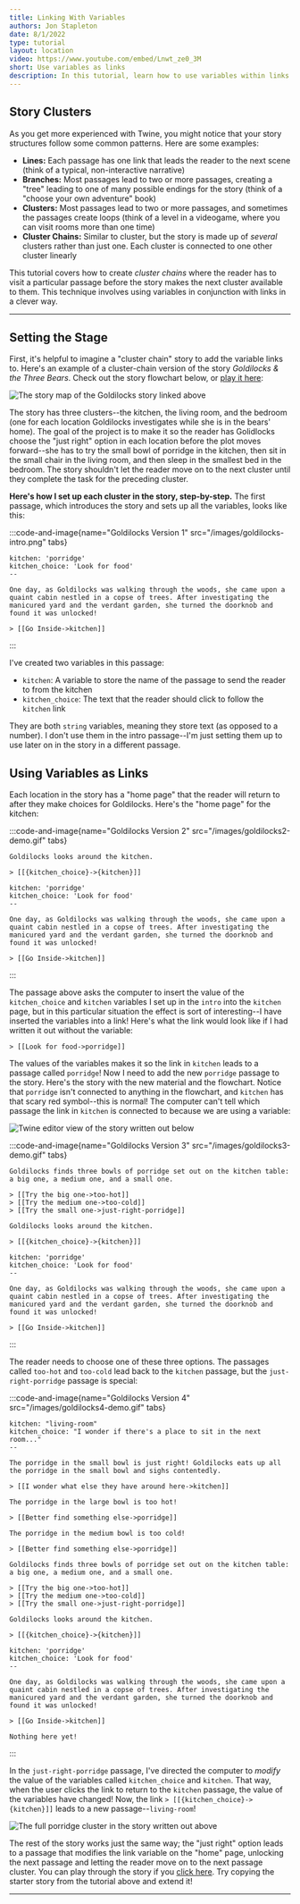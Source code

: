 ```yaml
---
title: Linking With Variables
authors: Jon Stapleton
date: 8/1/2022
type: tutorial
layout: location
video: https://www.youtube.com/embed/Lnwt_ze0_3M
short: Use variables as links
description: In this tutorial, learn how to use variables within links to make your passages more flexible, able to lead the reader to many different locations rather than one pre-determined one. Links allow you to create passage "clusters" that readers can explore; once they reach a certain passage, you can use a variable to "unlock" a link to a new cluster, moving the story forward to a new place or scenario.
---
```


## Story Clusters

As you get more experienced with Twine, you might notice that your story structures follow some common patterns. Here are some examples:

* **Lines:** Each passage has one link that leads the reader to the next scene (think of a typical, non-interactive narrative)
* **Branches:** Most passages lead to two or more passages, creating a "tree" leading to one of many possible endings for the story (think of a "choose your own adventure" book)
* **Clusters:** Most passages lead to two or more passages, and sometimes the passages create loops (think of a level in a videogame, where you can visit rooms more than one time)
* **Cluster Chains:** Similar to cluster, but the story is made up of *several* clusters rather than just one. Each cluster is connected to one other cluster linearly

<!-- ![Divided into four quadrants, diagrams showing the four story formats described above](TODO:) -->

This tutorial covers how to create *cluster chains* where the reader has to visit a particular passage before the story makes the next cluster available to them. This technique involves using variables in conjunction with links in a clever way.

---

## Setting the Stage

First, it's helpful to imagine a "cluster chain" story to add the variable links to. Here's an example of a cluster-chain version of the story *Goldilocks & the Three Bears*. Check out the story flowchart below, or [play it here](/examples/goldilocks):

![The story map of the Goldilocks story linked above](/goldilocks-map.png)

The story has three clusters--the kitchen, the living room, and the bedroom (one for each location Goldilocks investigates while she is in the bears' home). The goal of the project is to make it so the reader has Golidlocks choose the "just right" option in each location before the plot moves forward--she has to try the small bowl of porridge in the kitchen, then sit in the small chair in the living room, and then sleep in the smallest bed in the bedroom. The story shouldn't let the reader move on to the next cluster until they complete the task for the preceding cluster.

**Here's how I set up each cluster in the story, step-by-step.** The first passage, which introduces the story and sets up all the variables, looks like this:

:::code-and-image{name="Goldilocks Version 1" src="/images/goldilocks-intro.png" tabs}
```intro
kitchen: 'porridge'
kitchen_choice: 'Look for food'
--

One day, as Goldilocks was walking through the woods, she came upon a quaint cabin nestled in a copse of trees. After investigating the manicured yard and the verdant garden, she turned the doorknob and found it was unlocked!

> [[Go Inside->kitchen]]
```
:::

I've created two variables in this passage: 

* `kitchen`: A variable to store the name of the passage to send the reader to from the kitchen
* `kitchen_choice`: The text that the reader should click to follow the `kitchen` link

They are both `string` variables, meaning they store text (as opposed to a number). I don't use them in the intro passage--I'm just setting them up to use later on in the story in a different passage.

## Using Variables as Links

Each location in the story has a "home page" that the reader will return to after they make choices for Goldilocks. Here's the "home page" for the kitchen:

:::code-and-image{name="Goldilocks Version 2" src="/images/goldilocks2-demo.gif" tabs}
```kitchen
Goldilocks looks around the kitchen.

> [[{kitchen_choice}->{kitchen}]]
```
```intro
kitchen: 'porridge'
kitchen_choice: 'Look for food'
--

One day, as Goldilocks was walking through the woods, she came upon a quaint cabin nestled in a copse of trees. After investigating the manicured yard and the verdant garden, she turned the doorknob and found it was unlocked!

> [[Go Inside->kitchen]]
```
:::

The passage above asks the computer to insert the value of the `kitchen_choice` and `kitchen` variables I set up in the `intro` into the `kitchen` page, but in this particular situation the effect is sort of interesting--I have inserted the variables into a link! Here's what the link would look like if I had written it out without the variable:

```
> [[Look for food->porridge]]
```

The values of the variables makes it so the link in `kitchen` leads to a passage called `porridge`! Now I need to add the new `porridge` passage to the story. Here's the story with the new material and the flowchart. Notice that `porridge` isn't connected to anything in the flowchart, and `kitchen` has that scary red symbol--this is normal! The computer can't tell which passage the link in `kitchen` is connected to because we are using a variable:

![Twine editor view of the story written out below](/porridge-cluster.png)

:::code-and-image{name="Goldilocks Version 3" src="/images/goldilocks3-demo.gif" tabs}
```porridge
Goldilocks finds three bowls of porridge set out on the kitchen table: a big one, a medium one, and a small one.

> [[Try the big one->too-hot]]
> [[Try the medium one->too-cold]]
> [[Try the small one->just-right-porridge]]
```
```kitchen
Goldilocks looks around the kitchen.

> [[{kitchen_choice}->{kitchen}]]
```
```intro
kitchen: 'porridge'
kitchen_choice: 'Look for food'
--

One day, as Goldilocks was walking through the woods, she came upon a quaint cabin nestled in a copse of trees. After investigating the manicured yard and the verdant garden, she turned the doorknob and found it was unlocked!

> [[Go Inside->kitchen]]
```
:::

The reader needs to choose one of these three options. The passages called `too-hot` and `too-cold` lead back to the `kitchen` passage, but the `just-right-porridge` passage is special:

:::code-and-image{name="Goldilocks Version 4" src="/images/goldilocks4-demo.gif" tabs}
```just-right-porridge
kitchen: "living-room"
kitchen_choice: "I wonder if there's a place to sit in the next room..."
--

The porridge in the small bowl is just right! Goldilocks eats up all the porridge in the small bowl and sighs contentedly.

> [[I wonder what else they have around here->kitchen]]
```
```too-hot
The porridge in the large bowl is too hot!

> [[Better find something else->porridge]]
```
```too-cold
The porridge in the medium bowl is too cold!

> [[Better find something else->porridge]]
```
```porridge
Goldilocks finds three bowls of porridge set out on the kitchen table: a big one, a medium one, and a small one.

> [[Try the big one->too-hot]]
> [[Try the medium one->too-cold]]
> [[Try the small one->just-right-porridge]]
```
```kitchen
Goldilocks looks around the kitchen.

> [[{kitchen_choice}->{kitchen}]]
```
```intro
kitchen: 'porridge'
kitchen_choice: 'Look for food'
--

One day, as Goldilocks was walking through the woods, she came upon a quaint cabin nestled in a copse of trees. After investigating the manicured yard and the verdant garden, she turned the doorknob and found it was unlocked!

> [[Go Inside->kitchen]]
```
```living-room
Nothing here yet!
```
:::

In the `just-right-porridge` passage, I've directed the computer to *modify* the value of the variables called `kitchen_choice` and `kitchen`. That way, when the user clicks the link to return to the `kitchen` passage, the value of the variables have changed! Now, the link `> [[{kitchen_choice}->{kitchen}]]` leads to a new passage--`living-room`!

![The full porridge cluster in the story written out above](/porridge-cluster-complete.png)

The rest of the story works just the same way; the "just right" option leads to a passage that modifies the link variable on the "home" page, unlocking the next passage and letting the reader move on to the next passage cluster. You can play through the story if you [click here](/examples/goldilocks). Try copying the starter story from the tutorial above and extend it!

---